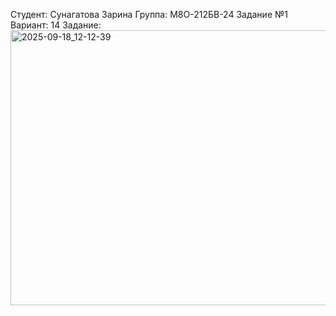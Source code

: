 Студент: Сунагатова Зарина 
Группа: М8О-212БВ-24
Задание №1
Вариант: 14
Задание: 
<img width="1064" height="440" alt="2025-09-18_12-12-39" src="https://github.com/user-attachments/assets/3149096d-511a-4caf-8cec-116ee095548f" />
